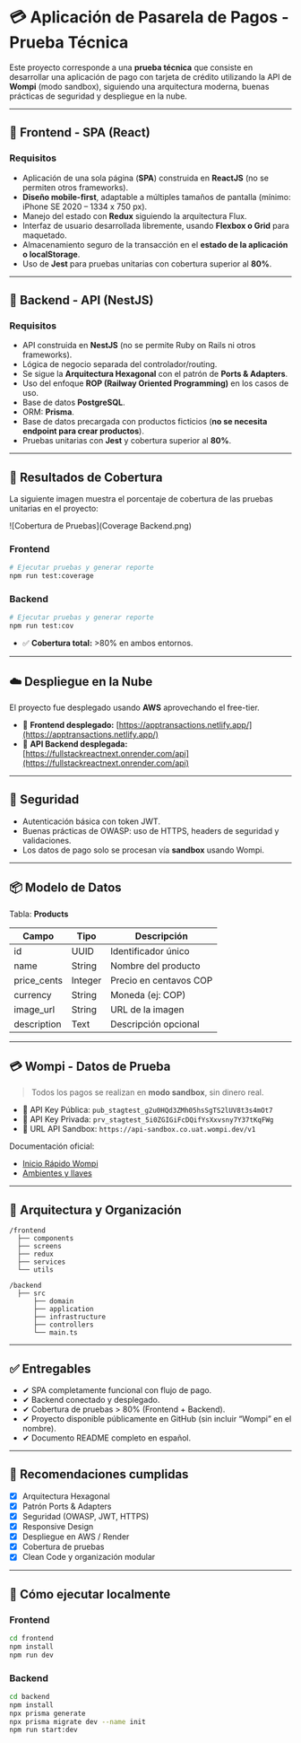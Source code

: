 
# 💳 Aplicación de Pasarela de Pagos - Prueba Técnica

Este proyecto corresponde a una **prueba técnica** que consiste en desarrollar una aplicación de pago con tarjeta de crédito utilizando la API de **Wompi** (modo sandbox), siguiendo una arquitectura moderna, buenas prácticas de seguridad y despliegue en la nube.

---

## 📱 Frontend - SPA (React)

### Requisitos

- Aplicación de una sola página (**SPA**) construida en **ReactJS** (no se permiten otros frameworks).
- **Diseño mobile-first**, adaptable a múltiples tamaños de pantalla (mínimo: iPhone SE 2020 – 1334 x 750 px).
- Manejo del estado con **Redux** siguiendo la arquitectura Flux.
- Interfaz de usuario desarrollada libremente, usando **Flexbox o Grid** para maquetado.
- Almacenamiento seguro de la transacción en el **estado de la aplicación o localStorage**.
- Uso de **Jest** para pruebas unitarias con cobertura superior al **80%**.

---

## 🧠 Backend - API (NestJS)

### Requisitos

- API construida en **NestJS** (no se permite Ruby on Rails ni otros frameworks).
- Lógica de negocio separada del controlador/routing.
- Se sigue la **Arquitectura Hexagonal** con el patrón de **Ports & Adapters**.
- Uso del enfoque **ROP (Railway Oriented Programming)** en los casos de uso.
- Base de datos **PostgreSQL**.
- ORM: **Prisma**.
- Base de datos precargada con productos ficticios (**no se necesita endpoint para crear productos**).
- Pruebas unitarias con **Jest** y cobertura superior al **80%**.

---

## 🧪 Resultados de Cobertura

La siguiente imagen muestra el porcentaje de cobertura de las pruebas unitarias en el proyecto:

![Cobertura de Pruebas](Coverage Backend.png)

### Frontend

```bash
# Ejecutar pruebas y generar reporte
npm run test:coverage
```

### Backend

```bash
# Ejecutar pruebas y generar reporte
npm run test:cov
```

- ✅ **Cobertura total:** >80% en ambos entornos.

---

## ☁️ Despliegue en la Nube

El proyecto fue desplegado usando **AWS** aprovechando el free-tier.

- 🔗 **Frontend desplegado:** [https://apptransactions.netlify.app/](https://apptransactions.netlify.app/)  
- 🔗 **API Backend desplegada:** [https://fullstackreactnext.onrender.com/api](https://fullstackreactnext.onrender.com/api)

---

## 🔐 Seguridad

- Autenticación básica con token JWT.
- Buenas prácticas de OWASP: uso de HTTPS, headers de seguridad y validaciones.
- Los datos de pago solo se procesan vía **sandbox** usando Wompi.

---

## 📦 Modelo de Datos

Tabla: **Products**

| Campo       | Tipo      | Descripción                    |
|-------------|-----------|--------------------------------|
| id          | UUID      | Identificador único            |
| name        | String    | Nombre del producto            |
| price_cents | Integer   | Precio en centavos COP         |
| currency    | String    | Moneda (ej: COP)               |
| image_url   | String    | URL de la imagen               |
| description | Text      | Descripción opcional           |

---

## 💳 Wompi - Datos de Prueba

> Todos los pagos se realizan en **modo sandbox**, sin dinero real.

- 🔐 API Key Pública: `pub_stagtest_g2u0HQd3ZMh05hsSgTS2lUV8t3s4mOt7`  
- 🔐 API Key Privada: `prv_stagtest_5i0ZGIGiFcDQifYsXxvsny7Y37tKqFWg`
- 🔐 URL API Sandbox: `https://api-sandbox.co.uat.wompi.dev/v1`

Documentación oficial:
- [Inicio Rápido Wompi](https://docs.wompi.co/docs/colombia/inicio-rapido/)
- [Ambientes y llaves](https://docs.wompi.co/docs/colombia/ambientes-y-llaves/)

---

## 🧩 Arquitectura y Organización

```
/frontend
  ├── components
  ├── screens
  ├── redux
  ├── services
  └── utils

/backend
  ├── src
      ├── domain
      ├── application
      ├── infrastructure
      ├── controllers
      └── main.ts
```

---

## ✅ Entregables

- ✔ SPA completamente funcional con flujo de pago.
- ✔ Backend conectado y desplegado.
- ✔ Cobertura de pruebas > 80% (Frontend + Backend).
- ✔ Proyecto disponible públicamente en GitHub (sin incluir “Wompi” en el nombre).
- ✔ Documento README completo en español.

---

## 📌 Recomendaciones cumplidas

- [x] Arquitectura Hexagonal
- [x] Patrón Ports & Adapters
- [x] Seguridad (OWASP, JWT, HTTPS)
- [x] Responsive Design
- [x] Despliegue en AWS / Render
- [x] Cobertura de pruebas
- [x] Clean Code y organización modular

---

## 🏁 Cómo ejecutar localmente

### Frontend

```bash
cd frontend
npm install
npm run dev
```

### Backend

```bash
cd backend
npm install
npx prisma generate
npx prisma migrate dev --name init
npm run start:dev
```

